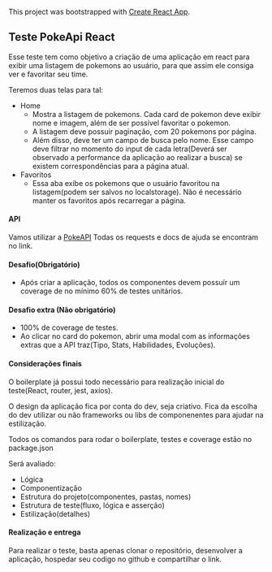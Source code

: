 This project was bootstrapped with [Create React App](https://github.com/facebook/create-react-app).

## Teste PokeApi React

Esse teste tem como objetivo a criação de uma aplicação em react para exibir uma listagem de pokemons ao 
usuário, para que assim ele consiga ver e favoritar seu time.

Teremos duas telas para tal:
*   Home
    *   Mostra a listagem de pokemons. Cada card de pokemon deve exibir nome e imagem, além de ser possível
    favoritar o pokemon.
    *   A listagem deve possuir paginação, com 20 pokemons por página.
    *   Além disso, deve ter um campo de busca pelo nome. Esse campo deve filtrar no momento do input de cada letra(Deverá ser observado a performance da aplicação ao realizar a busca)
     se existem correspondências para a página atual.
*   Favoritos
    *   Essa aba exibe os pokemons que o usuário favoritou na listagem(podem ser salvos no localstorage). Não é
    necessário manter os favoritos após recarregar a página.

#### API

Vamos utilizar a [PokeAPI](https://pokeapi.co/)
Todas os requests e docs de ajuda se encontram no link.

#### Desafio(Obrigatório)
*   Após criar a aplicação, todos os componentes devem possuír um coverage de no mínimo 60% de 
testes unitários.

#### Desafio extra (Não obrigatório)
*   100% de coverage de testes.
*   Ao clicar no card do pokemon, abrir uma modal com as informações extras que a API traz(Tipo, Stats, Habilidades, Evoluções).

#### Considerações finais
O boilerplate já possui todo necessário para realização inicial do teste(React, router, jest, axios).

O design da aplicação fica por conta do dev, seja criativo.
Fica da escolha do dev utilizar ou não frameworks ou libs de componenentes para ajudar na estilização.

Todos os comandos para rodar o boilerplate, testes e coverage estão no package.json

Será avaliado:
*   Lógica
*   Componentização
*   Estrutura do projeto(componentes, pastas, nomes)
*   Estrutura de teste(fluxo, lógica e asserção)
*   Estilização(detalhes)

#### Realização e entrega

Para realizar o teste, basta apenas clonar o repositório, desenvolver a aplicação, hospedar
seu codigo no github e compartilhar o link.
